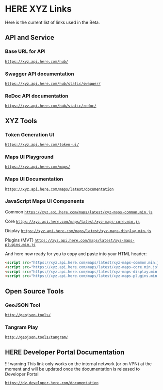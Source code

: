 # HERE XYZ Links

Here is the current list of links used in the Beta.

## API and Service


### Base URL for API
[`https://xyz.api.here.com/hub/`](https://xyz.api.here.com/hub/)

### Swagger API documentation
[`https://xyz.api.here.com/hub/static/swagger/`](https://xyz.api.here.com/hub/static/swagger/)

### ReDoc API documentation
[`https://xyz.api.here.com/hub/static/redoc/`](https://xyz.api.here.com/hub/static/redoc/)

## XYZ Tools

### Token Generation UI

[`https://xyz.api.here.com/token-ui/`](https://xyz.api.here.com/token-ui/)

### Maps UI Playground

[`https://xyz.api.here.com/maps/`](https://xyz.api.here.com/maps/)

### Maps UI Documentation

[`https://xyz.api.here.com/maps/latest/documentation`](https://xyz.api.here.com/maps/latest/documentation)

### JavaScript Maps UI Components
Common [`https://xyz.api.here.com/maps/latest/xyz-maps-common.min.js`](https://xyz.api.here.com/maps/latest/xyz-maps-common.min.js)

Core [`https://xyz.api.here.com/maps/latest/xyz-maps-core.min.js`](https://xyz.api.here.com/maps/latest/xyz-maps-core.min.js)

Display [`https://xyz.api.here.com/maps/latest/xyz-maps-display.min.js`](https://xyz.api.here.com/maps/latest/xyz-maps-display.min.js)

Plugins (MVT) [`https://xyz.api.here.com/maps/latest/xyz-maps-plugins.min.js`](https://xyz.api.here.com/maps/latest/xyz-maps-plugins.min.js)

And here now ready for you to copy and paste into your HTML header:

```html
<script src="https://xyz.api.here.com/maps/latest/xyz-maps-common.min.js" type="text/javascript" charset="UTF-8" ></script>
<script src="https://xyz.api.here.com/maps/latest/xyz-maps-core.min.js" type="text/javascript" charset="UTF-8" ></script>
<script src="https://xyz.api.here.com/maps/latest/xyz-maps-display.min.js" type="text/javascript" charset="UTF-8" ></script>
<script src="https://xyz.api.here.com/maps/latest/xyz-maps-plugins.min.js" type="text/javascript" charset="UTF-8" ></script>
```

## Open Source Tools

### GeoJSON Tool

[`http://geojson.tools/`](http://geojson.tools/)

### Tangram Play

[`http://geojson.tools/tangram/`](http://geojson.tools/tangram/)

## HERE Developer Portal Documentation

!!! warning
    This link only works on the internal network (or on VPN) at the moment and will be updated
    once the documentation is released to Developer Portal

[`https://dv.developer.here.com/documentation`](https://dv.developer.here.com/documentation)
